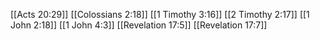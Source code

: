 [[Acts 20:29]]
[[Colossians 2:18]]
[[1 Timothy 3:16]]
[[2 Timothy 2:17]]
[[1 John 2:18]]
[[1 John 4:3]]
[[Revelation 17:5]]
[[Revelation 17:7]]
